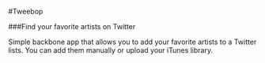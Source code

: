 #Tweebop

###Find your favorite artists on Twitter

Simple backbone app that allows you to add your favorite artists to a Twitter lists. You can add them manually or upload your iTunes library. 